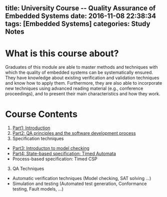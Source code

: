 title: University Course -- Quality Assurance of Embedded Systems
date: 2016-11-08 22:38:34
tags: [Embedded Systems]
categories: Study Notes
---

# What is this course about?
Graduates of this module are able to master methods and techniques with which the quality of embedded systems can be systematically ensured. They have knowledge about existing verification and validation techniques and know how to apply them. Furthermore, they are also able to incorporate new techniques using advanced reading material (e.g., conference proceedings), and to present their main characteristics and how they work.

# Course Contents
1. [Part1: Introduction](https://github.com/sulxxy/Course_Quality_assurance_of_Embedded_Systems/tree/master/Introduction)
1. [Part2: QA principles and the software development process](https://github.com/sulxxy/Course_Quality_assurance_of_Embedded_Systems/tree/master/Software_Development_Processes)
2. Specification techniques
  * [Part3: Introducton to model checking](https://github.com/sulxxy/Course_Quality_assurance_of_Embedded_Systems/tree/master/Introduction_to_Model_Checking)
  * [Part4: State-based specification: Timed Automata](https://github.com/sulxxy/Course_Quality_assurance_of_Embedded_Systems/tree/master/Model_Checking_Timed_Automata)
  * Process-based specification: Timed CSP
3. QA Techniques
  * Automatic verification techniques (Model checking, SAT solving ...)
  * Simulation and testing (Automated test generation, Conformance testing, Fault models, ...)

